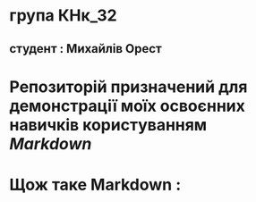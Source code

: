 # група __КНк_32__  
## студент : **Михайлів Орест**
# Репозиторій призначений для демонстрації моїх освоєнних навичків користуванням *Markdown*
## 
# Щож таке Markdown :